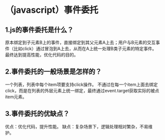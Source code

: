 <!--
 * @Descripttion: 
 * @version: 
 * @Author: wenq
 * @Date: 2020-01-13 22:28:25
 * @LastEditors  : wenq
 * @LastEditTime : 2020-01-13 22:38:14
 -->
# （javascript）事件委托

## 1.js的事件委托是什么？
  原本绑定到子元素B上的事件，直接绑定到其父元素A上去；用户与B元素的交互事件（比如click）通过冒泡到A上去，从而在A上统一处理B类子元素的特定事件。最终达到提高性能，优化代码的目的。

## 2.事件委托的一般场景是怎样的？
  一个列表，列表中每个item项要支持click操作。
  不通过在每一个item上面去绑定click，而是在列表的外层元素上统一绑定，最终通过event.target获取实际的被点item元素。

## 3.事件委托的优缺点？
  优点：优化代码，提升性能。
  缺点：复杂场景下，逻辑处理相对繁杂，不易维护。